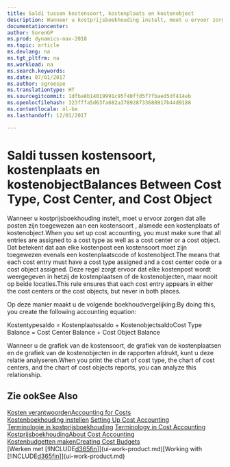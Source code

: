```yaml
---
title: Saldi tussen kostensoort, kostenplaats en kostenobject
description: Wanneer u kostprijsboekhouding instelt, moet u ervoor zorgen dat alle posten zijn toegewezen aan een kostensoort , alsmede een kostenplaats of kostenobject. Dat betekent dat aan elke kostenpost een kostensoort moet zijn toegewezen evenals een kostenplaatscode of kostenobject. Deze regel zorgt ervoor dat elke kostenpost wordt weergegeven in hetzij de kostenplaatsen of de kostenobjecten, maar nooit op beide locaties.
documentationcenter: 
author: SorenGP
ms.prod: dynamics-nav-2018
ms.topic: article
ms.devlang: na
ms.tgt_pltfrm: na
ms.workload: na
ms.search.keywords: 
ms.date: 07/01/2017
ms.author: sgroespe
ms.translationtype: HT
ms.sourcegitcommit: 1dfba8b14019991c95f40ffd5f7fbaed5df414eb
ms.openlocfilehash: 323fffa5d63fa682a378928733680917b44d9188
ms.contentlocale: nl-be
ms.lasthandoff: 12/01/2017

---
```

# <a name="balances-between-cost-type-cost-center-and-cost-object"></a><span data-ttu-id="d0776-105">Saldi tussen kostensoort, kostenplaats en kostenobject</span><span class="sxs-lookup"><span data-stu-id="d0776-105">Balances Between Cost Type, Cost Center, and Cost Object</span></span>
<span data-ttu-id="d0776-106">Wanneer u kostprijsboekhouding instelt, moet u ervoor zorgen dat alle posten zijn toegewezen aan een kostensoort , alsmede een kostenplaats of kostenobject.</span><span class="sxs-lookup"><span data-stu-id="d0776-106">When you set up cost accounting, you must make sure that all entries are assigned to a cost type as well as a cost center or a cost object.</span></span> <span data-ttu-id="d0776-107">Dat betekent dat aan elke kostenpost een kostensoort moet zijn toegewezen evenals een kostenplaatscode of kostenobject.</span><span class="sxs-lookup"><span data-stu-id="d0776-107">The means that each cost entry must have a cost type assigned and a cost center code or a cost object assigned.</span></span> <span data-ttu-id="d0776-108">Deze regel zorgt ervoor dat elke kostenpost wordt weergegeven in hetzij de kostenplaatsen of de kostenobjecten, maar nooit op beide locaties.</span><span class="sxs-lookup"><span data-stu-id="d0776-108">This rule ensures that each cost entry appears in either the cost centers or the cost objects, but never in both places.</span></span>  

 <span data-ttu-id="d0776-109">Op deze manier maakt u de volgende boekhoudvergelijking:</span><span class="sxs-lookup"><span data-stu-id="d0776-109">By doing this, you create the following accounting equation:</span></span>  

 <span data-ttu-id="d0776-110">Kostentypesaldo = Kostenplaatssaldo + Kostenobjectsaldo</span><span class="sxs-lookup"><span data-stu-id="d0776-110">Cost Type Balance = Cost Center Balance + Cost Object Balance</span></span>  

 <span data-ttu-id="d0776-111">Wanneer u de grafiek van de kostensoort, de grafiek van de kostenplaatsen en de grafiek van de kostenobjecten in de rapporten afdrukt, kunt u deze relatie analyseren.</span><span class="sxs-lookup"><span data-stu-id="d0776-111">When you print the chart of cost type, the chart of cost centers, and the chart of cost objects reports, you can analyze this relationship.</span></span>  

## <a name="see-also"></a><span data-ttu-id="d0776-112">Zie ook</span><span class="sxs-lookup"><span data-stu-id="d0776-112">See Also</span></span>  
[<span data-ttu-id="d0776-113">Kosten verantwoorden</span><span class="sxs-lookup"><span data-stu-id="d0776-113">Accounting for Costs</span></span>](finance-manage-cost-accounting.md)  
 <span data-ttu-id="d0776-114">[Kostenboekhouding instellen](finance-set-up-cost-accounting.md) </span><span class="sxs-lookup"><span data-stu-id="d0776-114">[Setting Up Cost Accounting](finance-set-up-cost-accounting.md) </span></span>  
 <span data-ttu-id="d0776-115">[Terminologie in kostprijsboekhouding](finance-terminology-in-cost-accounting.md) </span><span class="sxs-lookup"><span data-stu-id="d0776-115">[Terminology in Cost Accounting](finance-terminology-in-cost-accounting.md) </span></span>  
 [<span data-ttu-id="d0776-116">Kostprijsboekhouding</span><span class="sxs-lookup"><span data-stu-id="d0776-116">About Cost Accounting</span></span>](finance-about-cost-accounting.md)  
 [<span data-ttu-id="d0776-117">Kostenbudgetten maken</span><span class="sxs-lookup"><span data-stu-id="d0776-117">Creating Cost Budgets</span></span>](finance-create-cost-budgets.md)  
 <span data-ttu-id="d0776-118">[Werken met [!INCLUDE[d365fin](includes/d365fin_md.md)]](ui-work-product.md)</span><span class="sxs-lookup"><span data-stu-id="d0776-118">[Working with [!INCLUDE[d365fin](includes/d365fin_md.md)]](ui-work-product.md)</span></span>

